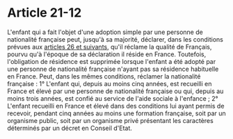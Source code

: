 # Article 21-12

L'enfant qui a fait l'objet d'une adoption simple par une personne de nationalité française peut, jusqu'à sa majorité, déclarer, dans les conditions prévues aux <a href='/code-civil/livre-ier-des-personnes/titre-ier-bis-de-la-nationalite-francaise/chapitre-v-des-actes-relatifs-a-lacquisition-ou-a-la-perte-de-la-nationalite-francaise/section-1-des-declarations-de-nationalite/26.md' title='Code civil - art. 26 (V)'>articles 26 et suivants</a>, qu'il réclame la qualité de Français, pourvu qu'à l'époque de sa déclaration il réside en France. Toutefois, l'obligation de résidence est supprimée lorsque l'enfant a été adopté par une personne de nationalité française n'ayant pas sa résidence habituelle en France. Peut, dans les mêmes conditions, réclamer la nationalité française : 1° L'enfant qui, depuis au moins cinq années, est recueilli en France et élevé par une personne de nationalité française ou qui, depuis au moins trois années, est confié au service de l'aide sociale à l'enfance ; 2° L'enfant recueilli en France et élevé dans des conditions lui ayant permis de recevoir, pendant cinq années au moins une formation française, soit par un organisme public, soit par un organisme privé présentant les caractères déterminés par un décret en Conseil d'Etat.